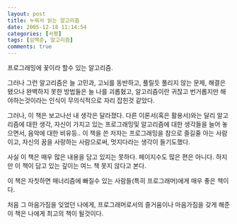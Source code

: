 ```yaml
---
layout: post
title: 누워서 읽는 알고리즘
date: 2005-12-18 11:14:54
categories: [서평]
tags: [임백준, 알고리즘]
comments: true
---
```

프로그래밍에 꽃이라 할수 있는 알고리즘. 

그러나 그런 알고리즘은 늘 고민과, 고뇌를 동반하고, 풀릴듯 풀리지 않는 문제, 해결은 됐으나 완벽하지 못한 방법들은 늘 나를 괴롭혔고, 알고리즘이란 귀찮고 번거롭지만 해야하는것이라는 인식이 무의식적으로 자리 잡힌것 같았다. 

그러나, 이 책은 보고나선 내 생각은 달라졌다. 다른 이론서(혹은 활용서)와는 달리 알고리즘에 대한 생각, 자신이 가지고 있는 프로그래밍및 알고리즘에 대한 생각들을 늘어 놓으면서, 음악에 대한 비유등.. 이 책을 쓴 저자는 프로그래밍을 참으로 즐길줄 아는 사람이고, 자신의 꿈을 사랑하는 사람으로써, 멋지다라는 생각이 들기도했다. 

사실 이 책은 매우 많은 내용을 담고 있지는 못하다. 페이지수도 많은 편은 아니다. 하지만 이 책이 담고 있는 깊이는 여느 책 못지 않다고 본다. 

이 책은 자칫하면 매너리즘에 빠질수 있는 사람들(특히 프로그래머)에게 매우 좋은 책이다. 

처음 그 마음가짐을 잊었던 나에게, 프로그래머로서의 즐거움이나 마음가짐을 갖게 해준 이 책은 나에게 최고의 책이 될것이다. 